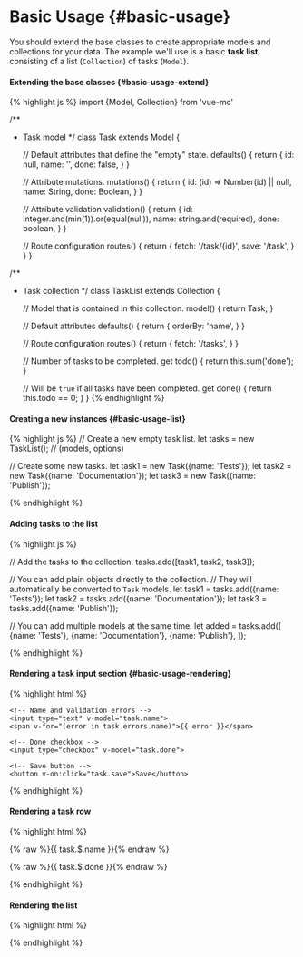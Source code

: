 Basic Usage {#basic-usage}
===========

You should extend the base classes to create appropriate models and collections for your data. The example we'll use is a basic **task list**, consisting of a list (`Collection`) of tasks (`Model`).

#### Extending the base classes  {#basic-usage-extend}

{% highlight js %}
import {Model, Collection} from 'vue-mc'

/**
 * Task model
 */
class Task extends Model {

    // Default attributes that define the "empty" state.
    defaults() {
        return {
            id:   null,
            name: '',
            done: false,
        }
    }

    // Attribute mutations.
    mutations() {
        return {
            id:   (id) => Number(id) || null,
            name: String,
            done: Boolean,
        }
    }

    // Attribute validation
    validation() {
        return {
            id:   integer.and(min(1)).or(equal(null)),
            name: string.and(required),
            done: boolean,
        }
    }

    // Route configuration
    routes() {
        return {
            fetch: '/task/{id}',
            save:  '/task',
        }
    }
}

/**
 * Task collection
 */
class TaskList extends Collection {

    // Model that is contained in this collection.
    model() {
        return Task;
    }

    // Default attributes
    defaults() {
        return {
            orderBy: 'name',
        }
    }

    // Route configuration
    routes() {
        return {
            fetch: '/tasks',
        }
    }

    // Number of tasks to be completed.
    get todo() {
        return this.sum('done');
    }

    // Will be `true` if all tasks have been completed.
    get done() {
        return this.todo == 0;
    }
}
{% endhighlight %}

#### Creating a new instances {#basic-usage-list}

{% highlight js %}
// Create a new empty task list.
let tasks = new TaskList(); // (models, options)

// Create some new tasks.
let task1 = new Task({name: 'Tests'});
let task2 = new Task({name: 'Documentation'});
let task3 = new Task({name: 'Publish'});

{% endhighlight %}

#### Adding tasks to the list

{% highlight js %}

// Add the tasks to the collection.
tasks.add([task1, task2, task3]);

// You can add plain objects directly to the collection.
// They will automatically be converted to `Task` models.
let task1 = tasks.add({name: 'Tests'});
let task2 = tasks.add({name: 'Documentation'});
let task3 = tasks.add({name: 'Publish'});

// You can add multiple models at the same time.
let added = tasks.add([
    {name: 'Tests'},
    {name: 'Documentation'},
    {name: 'Publish'},
]);

{% endhighlight %}

#### Rendering a task input section {#basic-usage-rendering}

{% highlight html %}
<div class="task-form" :class="{saving: task.saving}">

    <!-- Name and validation errors -->
    <input type="text" v-model="task.name">
    <span v-for="(error in task.errors.name)">{{ error }}</span>

    <!-- Done checkbox -->
    <input type="checkbox" v-model="task.done">

    <!-- Save button -->
    <button v-on:click="task.save">Save</button>
</div>
{% endhighlight %}

#### Rendering a task row

{% highlight html %}
<div class="task">
    <p>{% raw %}{{ task.$.name }}{% endraw %}</p>
    <p>{% raw %}{{ task.$.done }}{% endraw %}</p>
</div>
{% endhighlight %}

#### Rendering the list

{% highlight html %}
<div class="tasks">
    <task v-for="task in tasks.models" :task="task" :key="task.id"></task>
</div>
{% endhighlight %}


